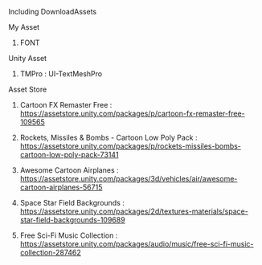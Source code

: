 Including DownloadAssets

My Asset
1. FONT

Unity Asset
1. TMPro    :   UI-TextMeshPro

Asset Store
1. Cartoon FX Remaster Free :   
https://assetstore.unity.com/packages/p/cartoon-fx-remaster-free-109565

2. Rockets, Missiles & Bombs - Cartoon Low Poly Pack    :   
https://assetstore.unity.com/packages/p/rockets-missiles-bombs-cartoon-low-poly-pack-73141

3. Awesome Cartoon Airplanes    :   
https://assetstore.unity.com/packages/3d/vehicles/air/awesome-cartoon-airplanes-56715

4. Space Star Field Backgrounds :
https://assetstore.unity.com/packages/2d/textures-materials/space-star-field-backgrounds-109689

5. Free Sci-Fi Music Collection :   
https://assetstore.unity.com/packages/audio/music/free-sci-fi-music-collection-287462